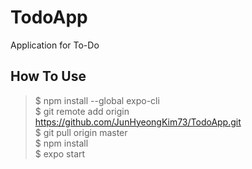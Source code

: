 # TodoApp
Application for To-Do
## How To Use
>$ npm install --global expo-cli  
>$ git remote add origin https://github.com/JunHyeongKim73/TodoApp.git        
$ git pull origin master  
$ npm install  
$ expo start  
